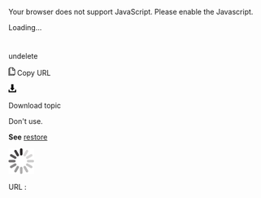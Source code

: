 Your browser does not support JavaScript. Please enable the Javascript.

Loading...

# 

undelete

![Copy URL](undelete_files/Copy.png)
Copy URL

![Download](undelete_files/Download.png)

Download topic

Don't use. 

**See** [restore](https://worldready.cloudapp.net/Styleguide/Read?id=2700&topicid=35675)

![In progress](undelete_files/activity-large.gif)

URL :
